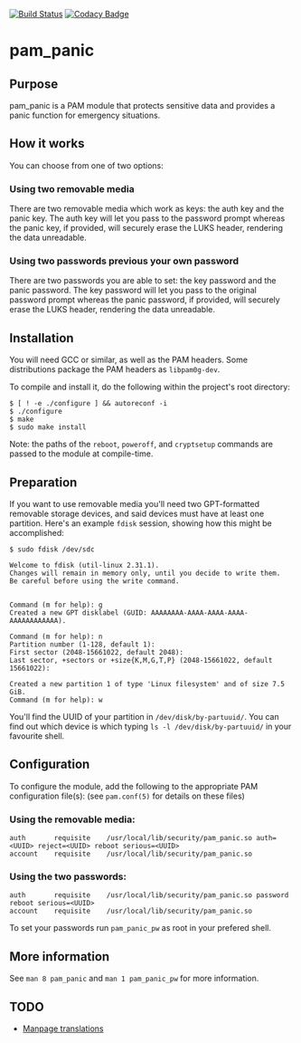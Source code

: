 [![Build Status](https://travis-ci.org/pampanic/pam_panic.svg?branch=master)](https://travis-ci.org/pampanic/pam_panic)
[![Codacy Badge](https://api.codacy.com/project/badge/Grade/001445f05a4e47bcad151c2f6a05a29c)](https://app.codacy.com/app/pampanic/pam_panic?utm_source=github.com&utm_medium=referral&utm_content=pampanic/pam_panic&utm_campaign=badger)
# pam\_panic


## Purpose
pam\_panic is a PAM module that protects sensitive data and provides a panic function for emergency situations.


## How it works
You can choose from one of two options:

### Using two removable media
There are two removable media which work as keys: the auth key and the panic key. The auth key will let you pass to the password prompt whereas the panic key, if provided, will securely erase the LUKS header, rendering the data unreadable.

### Using two passwords previous your own password
There are two passwords you are able to set: the key password and the panic password. The key password will let you pass to the original password prompt whereas the panic password, if provided, will securely erase the LUKS header, rendering the data unreadable.


## Installation
You will need GCC or similar, as well as the PAM headers. Some distributions package the PAM headers as `libpam0g-dev`.

To compile and install it, do the following within the project's root directory:

```console
$ [ ! -e ./configure ] && autoreconf -i
$ ./configure
$ make
$ sudo make install
```

Note: the paths of the `reboot`, `poweroff`, and `cryptsetup` commands are passed to the module at compile-time.

## Preparation

If you want to use removable media you'll need two GPT-formatted removable storage devices, and said devices must have at least one partition. Here's an example `fdisk` session, showing how this might be accomplished:

```console
$ sudo fdisk /dev/sdc

Welcome to fdisk (util-linux 2.31.1).
Changes will remain in memory only, until you decide to write them.
Be careful before using the write command.


Command (m for help): g
Created a new GPT disklabel (GUID: AAAAAAAA-AAAA-AAAA-AAAA-AAAAAAAAAAAA).

Command (m for help): n
Partition number (1-128, default 1): 
First sector (2048-15661022, default 2048): 
Last sector, +sectors or +size{K,M,G,T,P} (2048-15661022, default 15661022): 

Created a new partition 1 of type 'Linux filesystem' and of size 7.5 GiB.
Command (m for help): w
```

You'll find the UUID of your partition in `/dev/disk/by-partuuid/`. You can find out which device is which typing `ls -l /dev/disk/by-partuuid/` in your favourite shell.



## Configuration
To configure the module, add the following to the appropriate PAM configuration file(s): (see `pam.conf(5)` for details on these files)

### Using the removable media:
```
auth       requisite    /usr/local/lib/security/pam_panic.so auth=<UUID> reject=<UUID> reboot serious=<UUID>
account    requisite    /usr/local/lib/security/pam_panic.so
```

### Using the two passwords:
```
auth       requisite    /usr/local/lib/security/pam_panic.so password reboot serious=<UUID>
account    requisite    /usr/local/lib/security/pam_panic.so
```
To set your passwords run `pam_panic_pw` as root in your prefered shell.


## More information
See `man 8 pam_panic` and `man 1 pam_panic_pw` for more information.

## TODO
- [Manpage translations](https://github.com/Bandie/pam_panic/issues?q=is%3Aissue+is%3Aopen+label%3Alocalization)
